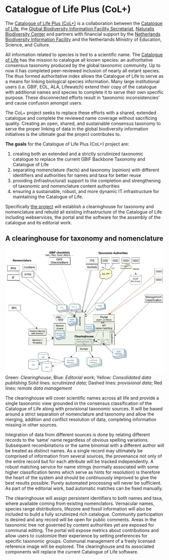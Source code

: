 # Catalogue of Life Plus (CoL+)

The [Catalogue of Life Plus (CoL+)](docs/project-proposal.pdf) is a collaboration between the [Catalogue of Life](http://www.catalogueoflife.org/), 
the [Global Biodiversity Information Facility Secretariat](http://www.gbif.org), 
[Naturalis Biodiversity Center](https://www.naturalis.nl/) 
and partners with financial support by the [Netherlands Biodiversity Information Facility](http://www.nlbif.nl/) 
and the Netherlands Ministry of Education, Science, and Culture. 

All information related to species is tied to a scientific name. 
The [Catalogue of Life](http://www.catalogueoflife.org/) has the mission to catalogue all known species: 
an authoritative consensus taxonomy produced by the global taxonomic community. 
Up to now it has completed peer-reviewed inclusion of nearly all extant species. 
The thus formed authoritative index allows the Catalogue of Life to serve as a means for linking biological species information. 
Many large institutional users (i.e. GBIF, EOL, ALA, Lifewatch) extend their copy of the catalogue with additional names and species 
to complete it to serve their own specific purpose. 
These disconnected efforts result in ‘taxonomic inconsistencies’ and cause confusion amongst users. 

The CoL+ project seeks to replace these efforts with a shared, extended catalogue 
and complete the reviewed name coverage without sacrificing quality. 
Creating an open, shared, and sustainable consensus taxonomy to serve the proper linking of data in the global biodiversity information initiatives 
is the ultimate goal the project contributes to. 

**The goals** for the Catalogue of Life Plus (CoL+) project are: 

 1. creating both an extended and a strictly scrutinized taxonomic catalogue to replace the current GBIF Backbone Taxonomy and Catalogue of Life
 2. separating nomenclature (facts) and taxonomy (opinion) with different identifiers and authorities for names and taxa for better reuse
 3. providing (infrastructural) support to the completion and strengthening of taxonomic and nomenclature content authorities
 4. ensuring a sustainable, robust, and more dynamic IT infrastructure for maintaining the Catalogue of Life. 

Specifically [the project](docs/project-proposal.pdf) will establish a clearinghouse for taxonomy and nomenclature 
and rebuild all existing infrastructure of the Catalogue of Life including 
webservices, the portal and the software for the assembly of the catalogue and its editorial work.

## A clearinghouse for taxonomy and nomenclature
![](system-overview.png)
Green: *Clearinghouse*;  Blue: *Editorial work*;  Yellow: *Consolidated data publishing*
Solid lines: *scrutinized data*;  Dashed lines: *provisional data*;  Red lines: *remote data management*


The clearinghouse will cover scientific names across all life and provide a single taxonomic view grounded in the consensus classification of the Catalogue of Life along with provisional taxonomic sources. 
It will be based around a strict separation of nomenclature and taxonomy and allow the merging, addition and conflict resolution of data, 
completing information missing in other sources. 

Integration of data from different sources is done by relating different records to the ‘same’ name regardless of obvious spelling variations. 
Subsequent recombinations or the same binomial with a different author will be treated as distinct names. 
As a single record may ultimately be comprised of information from several sources, 
the provenance not only of the entire record but for each attribute will be tracked independently. 
A robust matching service for name strings (normally associated with some higher  classification terms which serve as hints for resolution) 
is therefore the heart of the system and should be continuously improved to give the best results possible. 
Purely automated processing will never be sufficient. As part of the editorial work, bad automatic matches can be fixed manually. 

The clearinghouse will assign persistent identifiers to both names and taxa, where available coming from existing nomenclators. 
Vernacular names, species range distributions, lifezone and fossil information will also be included to build a fully scrutinized rich catalogue. 
Community participation is desired and any record will be open for public comments. 
Areas in the taxonomic tree not governed by content authorities yet are exposed for communal editing. 
The portal will expose metrics about contributions and allow users to customize their experience by setting preferences for specific taxonomic groups. 
Communal management of a freely licensed reference image will be explored. 
The clearinghouse and its associated components will replace the current Catalogue of Life software.

